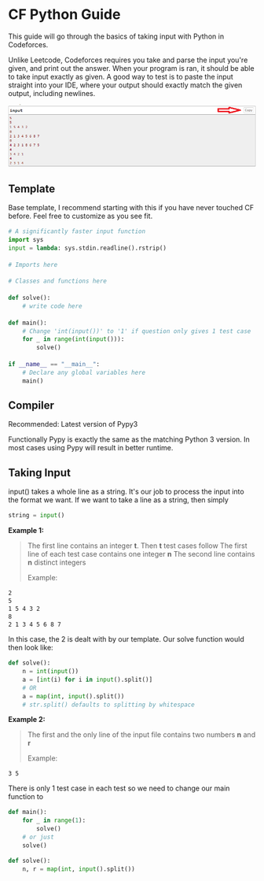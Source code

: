 # CF Python Guide

This guide will go through the basics of taking input with Python in Codeforces.

Unlike Leetcode, Codeforces requires you take and parse the input you're given, and print out the answer.
When your program is ran, it should be able to take input exactly as given.
A good way to test is to paste the input straight into your IDE, where your output should exactly match the given output, including newlines.

![copy](copy.png)

## Template
Base template, I recommend starting with this if you have never touched CF before. Feel free to customize as you see fit.
```python
# A significantly faster input function
import sys  
input = lambda: sys.stdin.readline().rstrip()

# Imports here

# Classes and functions here

def solve():  
    # write code here
  
def main():
    # Change 'int(input())' to '1' if question only gives 1 test case  
    for _ in range(int(input())):  
        solve()  
  
if __name__ == "__main__":
    # Declare any global variables here  
    main()
```

## Compiler
Recommended:
Latest version of Pypy3

Functionally Pypy is exactly the same as the matching Python 3 version.
In most cases using Pypy will result in better runtime.

## Taking Input
input() takes a whole line as a string. It's our job to process the input into the format we want.
If we want to take a line as a string, then simply
```python
string = input()
```
**Example 1:**
> The first line contains an integer **t**. Then **t** test cases follow
> The first line of each test case contains one integer **n**
> The second line contains **n** distinct integers
> 
> Example:
```
2
5
1 5 4 3 2
8
2 1 3 4 5 6 8 7
```

In this case, the 2 is dealt with by our template.
Our solve function would then look like:
```python
def solve():
    n = int(input())
    a = [int(i) for i in input().split()]
    # OR
    a = map(int, input().split())
    # str.split() defaults to splitting by whitespace
```

**Example 2:**
> The first and the only line of the input file contains two numbers **n** and **r**
> 
> Example:
```
3 5
```

There is only 1 test case in each test so we need to change our main function to
```python
def main(): 
    for _ in range(1):  
        solve()
    # or just
    solve()
```

```python
def solve():
    n, r = map(int, input().split())
```

